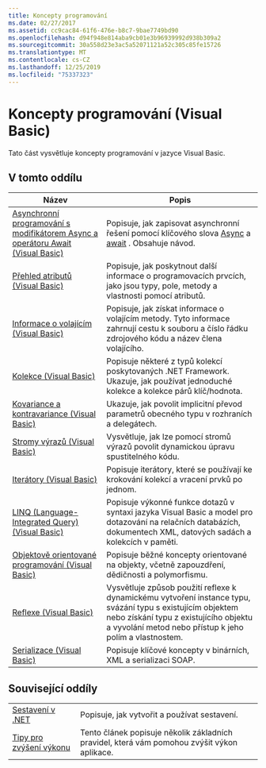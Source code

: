 ```yaml
---
title: Koncepty programování
ms.date: 02/27/2017
ms.assetid: cc9cac84-61f6-476e-b8c7-9bae7749bd90
ms.openlocfilehash: d94f948e814aba9cb01e3b96939992d938b309a2
ms.sourcegitcommit: 30a558d23e3ac5a52071121a52c305c85fe15726
ms.translationtype: MT
ms.contentlocale: cs-CZ
ms.lasthandoff: 12/25/2019
ms.locfileid: "75337323"
---
```

# <a name="programming-concepts-visual-basic"></a>Koncepty programování (Visual Basic)

Tato část vysvětluje koncepty programování v jazyce Visual Basic.

## <a name="in-this-section"></a>V tomto oddílu

|Název|Popis|
|-----------|-----------------|
|[Asynchronní programování s modifikátorem Async a operátoru Await (Visual Basic)](../../../visual-basic/programming-guide/concepts/async/index.md)|Popisuje, jak zapisovat asynchronní řešení pomocí klíčového slova [Async](../../../visual-basic/language-reference/modifiers/async.md) a [await](../../../visual-basic/language-reference/operators/await-operator.md) . Obsahuje návod.|
|[Přehled atributů (Visual Basic)](../../../visual-basic/programming-guide/concepts/attributes/index.md)|Popisuje, jak poskytnout další informace o programovacích prvcích, jako jsou typy, pole, metody a vlastnosti pomocí atributů.|
|[Informace o volajícím (Visual Basic)](../../../visual-basic/programming-guide/concepts/caller-information.md)|Popisuje, jak získat informace o volajícím metody. Tyto informace zahrnují cestu k souboru a číslo řádku zdrojového kódu a název člena volajícího.|
|[Kolekce (Visual Basic)](../../../visual-basic/programming-guide/concepts/collections.md)|Popisuje některé z typů kolekcí poskytovaných .NET Framework. Ukazuje, jak používat jednoduché kolekce a kolekce párů klíč/hodnota.|
|[Kovariance a kontravariance (Visual Basic)](../../../visual-basic/programming-guide/concepts/covariance-contravariance/index.md)|Ukazuje, jak povolit implicitní převod parametrů obecného typu v rozhraních a delegátech.|
|[Stromy výrazů (Visual Basic)](../../../visual-basic/programming-guide/concepts/expression-trees/index.md)|Vysvětluje, jak lze pomocí stromů výrazů povolit dynamickou úpravu spustitelného kódu.|
|[Iterátory (Visual Basic)](../../../visual-basic/programming-guide/concepts/iterators.md)|Popisuje iterátory, které se používají ke krokování kolekcí a vracení prvků po jednom.|
|[LINQ (Language-Integrated Query) (Visual Basic)](../../../visual-basic/programming-guide/concepts/linq/index.md)|Popisuje výkonné funkce dotazů v syntaxi jazyka Visual Basic a model pro dotazování na relačních databázích, dokumentech XML, datových sadách a kolekcích v paměti.|
|[Objektově orientované programování (Visual Basic)](../../../visual-basic/programming-guide/concepts/object-oriented-programming.md)|Popisuje běžné koncepty orientované na objekty, včetně zapouzdření, dědičnosti a polymorfismu.|
|[Reflexe (Visual Basic)](../../../visual-basic/programming-guide/concepts/reflection.md)|Vysvětluje způsob použití reflexe k dynamickému vytvoření instance typu, svázání typu s existujícím objektem nebo získání typu z existujícího objektu a vyvolání metod nebo přístup k jeho polím a vlastnostem.|
|[Serializace (Visual Basic)](../../../visual-basic/programming-guide/concepts/serialization/index.md)|Popisuje klíčové koncepty v binárních, XML a serializaci SOAP.|

## <a name="related-sections"></a>Související oddíly

|||
|---|---|
|[Sestavení v .NET](../../../standard/assembly/index.md)|Popisuje, jak vytvořit a používat sestavení.|
|[Tipy pro zvýšení výkonu](../../../framework/performance/performance-tips.md) | Tento článek popisuje několik základních pravidel, která vám pomohou zvýšit výkon aplikace.|
